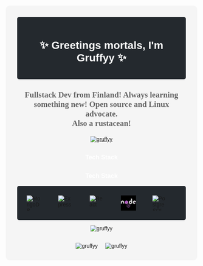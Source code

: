 <div style="background-color: #f5f5f5; padding: 30px; font-family: 'Arial', sans-serif; border-radius: 10px;">
  <div align="center" style="background-color: #24292e; color: white; padding: 20px; border-radius: 5px; margin-bottom: 20px;">
    <h1>✨ Greetings mortals, I'm Gruffyy ✨</h1>
  </div>

  <div align="center">
    <h3 style="color: #666; font-family: 'Pacifico', cursive; font-size: 1.5em;">Fullstack Dev from Finland! Always learning something new! Open source and Linux advocate. <br> Also a rustacean!</h3>  
  </div>

  <p align="center">
    <a href="https://github.com/ryo-ma/github-profile-trophy"><img src="https://github-profile-trophy.vercel.app/?username=gruffyy&theme=onedark" alt="gruffyy" /></a>
  </p>
  
<h3 style="color: white; margin-top: 30px; text-align: center;">Tech Stack</h3>

<h3 style="color: white; margin-top: 30px; text-align: center;">Tech Stack</h3>
<div style="display: grid; grid-template-columns: repeat(auto-fit, minmax(50px, 1fr)); gap: 10px; justify-content: center; background-color: #24292e; padding: 20px; border-radius: 5px;">
  <img src="https://cdn.simpleicons.org/mongodb/white" alt="MongoDB" width="40" height="40" style="margin: 5px;">
  <img src="https://cdn.simpleicons.org/express/white" alt="Express" width="40" height="40" style="margin: 5px;">
  <img src="https://cdn.simpleicons.org/react/white" alt="React" width="40" height="40" style="margin: 5px;">
  <img src="https://raw.githubusercontent.com/devicons/devicon/master/icons/nodejs/nodejs-original-wordmark.svg" alt="Node.js" width="40" height="40" style="margin: 5px; filter: invert(1);">
  <img src="https://cdn.simpleicons.org/postgresql/white" alt="PostgreSQL" width="40" height="40" style="margin: 5px;">
</div>
  <div style="display: flex; justify-content: space-around; margin-bottom: 30px;">
    <div>
      <p><img align="left" src="https://github-readme-stats.vercel.app/api/top-langs?username=gruffyy&show_icons=true&locale=en&layout=compact&theme=dark" alt="gruffyy" /></p>
    </div>
  </div>

  <div style="display: flex; justify-content: center;">
    <img src="https://github-readme-stats.vercel.app/api?username=gruffyy&show_icons=true&locale=en&theme=dark" alt="gruffyy" style="margin-right: 20px;" />
    <img src="https://github-readme-streak-stats.herokuapp.com/?user=gruffyy&theme=dark" alt="gruffyy" />
  </div>
</div>
